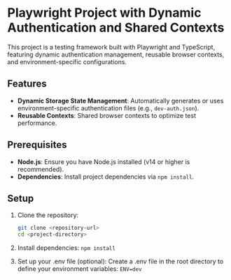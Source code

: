 # Playwright Project with Dynamic Authentication and Shared Contexts

This project is a testing framework built with Playwright and TypeScript, featuring dynamic authentication management, reusable browser contexts, and environment-specific configurations.

## Features

- **Dynamic Storage State Management**: Automatically generates or uses environment-specific authentication files (e.g., `dev-auth.json`).
- **Reusable Contexts**: Shared browser contexts to optimize test performance.

## Prerequisites

- **Node.js**: Ensure you have Node.js installed (v14 or higher is recommended).
- **Dependencies**: Install project dependencies via `npm install`.

## Setup

1. Clone the repository:
   ```bash
   git clone <repository-url>
   cd <project-directory>

2. Install dependencies:
```npm install```

3. Set up your .env file (optional): Create a .env file in the root directory to define your environment variables:
```ENV=dev```
